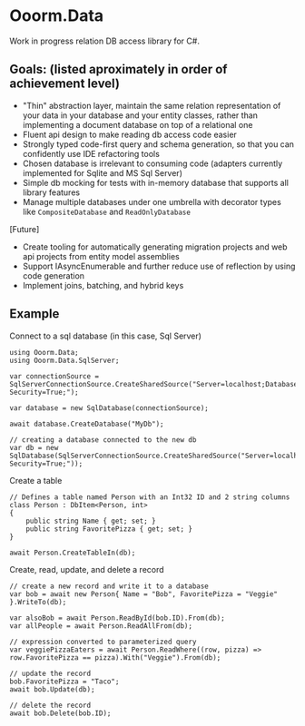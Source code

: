 # Ooorm.Data

Work in progress relation DB access library for C#.

## Goals: (listed aproximately in order of achievement level)
 * "Thin" abstraction layer, maintain the same relation representation of your data in your database and your entity classes, rather than implementing a document database on top of a relational one
 * Fluent api design to make reading db access code easier 
 * Strongly typed code-first query and schema generation, so that you can confidently use IDE refactoring tools
 * Chosen database is irrelevant to consuming code (adapters currently implemented for Sqlite and MS Sql Server)
 * Simple db mocking for tests with in-memory database that supports all library features
 * Manage multiple databases under one umbrella with decorator types like `CompositeDatabase` and `ReadOnlyDatabase`
 
 [Future]
 * Create tooling for automatically generating migration projects and web api projects from entity model assemblies
 * Support IAsyncEnumerable and further reduce use of reflection by using code generation
 * Implement joins, batching, and hybrid keys 

## Example

Connect to a sql database (in this case, Sql Server)
```
using Ooorm.Data;
using Ooorm.Data.SqlServer;

var connectionSource = SqlServerConnectionSource.CreateSharedSource("Server=localhost;Database=master;Integrated Security=True;");

var database = new SqlDatabase(connectionSource);

await database.CreateDatabase("MyDb");

// creating a database connected to the new db
var db = new SqlDatabase(SqlServerConnectionSource.CreateSharedSource("Server=localhost;Database=MyDb;Integrated Security=True;"));

```

Create a table
```
// Defines a table named Person with an Int32 ID and 2 string columns
class Person : DbItem<Person, int>
{    
    public string Name { get; set; }
    public string FavoritePizza { get; set; }
}

await Person.CreateTableIn(db);
```

Create, read, update, and delete a record
```
// create a new record and write it to a database
var bob = await new Person{ Name = "Bob", FavoritePizza = "Veggie" }.WriteTo(db);

var alsoBob = await Person.ReadById(bob.ID).From(db);
var allPeople = await Person.ReadAllFrom(db);

// expression converted to parameterized query
var veggiePizzaEaters = await Person.ReadWhere((row, pizza) => row.FavoritePizza == pizza).With("Veggie").From(db);

// update the record
bob.FavoritePizza = "Taco";
await bob.Update(db);

// delete the record
await bob.Delete(bob.ID);
```
